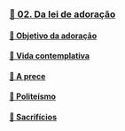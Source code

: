 ### [📑 02. Da lei de adoração](#lde.3.02)
#### [📃 Objetivo da adoração](#lde.3.02.1)
#### [📃 Vida contemplativa](#lde.3.02.3)
#### [📃 A prece](#lde.3.02.4)
#### [📃 Politeísmo](#lde.3.02.5)
#### [📃 Sacrifícios](#lde.3.02.6)
